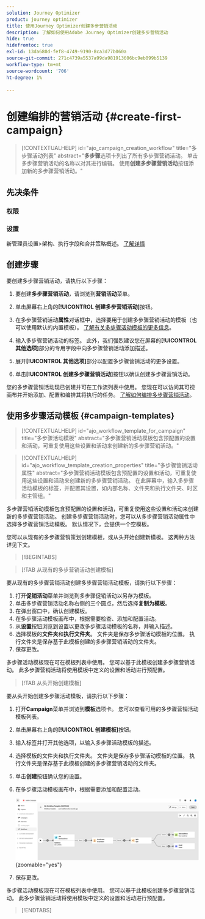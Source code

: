 ```yaml
---
solution: Journey Optimizer
product: journey optimizer
title: 使用Journey Optimizer创建多步营销活动
description: 了解如何使用Adobe Journey Optimizer创建多步营销活动
hide: true
hidefromtoc: true
exl-id: 13da680d-fef8-4749-9190-8ca3d77b060a
source-git-commit: 271c4739a5537a99da981913606bc9eb099b5139
workflow-type: tm+mt
source-wordcount: '706'
ht-degree: 1%

---
```


# 创建编排的营销活动 {#create-first-campaign}

>[!CONTEXTUALHELP]
>id="ajo_campaign_creation_workflow"
>title="多步骤活动列表"
>abstract="**多步骤**&#x200B;选项卡列出了所有多步骤营销活动。 单击多步骤营销活动的名称以对其进行编辑。 使用&#x200B;**创建多步骤营销活动**&#x200B;按钮添加新的多步骤营销活动。"

## 先决条件

### 权限

### 设置

新管理员设置>架构、执行字段和合并策略概述。 [了解详情](ms-schemas.md)


## 创建步骤

要创建多步骤营销活动，请执行以下步骤：

1. 要创建&#x200B;**多步骤营销活动**，请浏览到&#x200B;**营销活动**&#x200B;菜单。

1. 单击屏幕右上角的&#x200B;**[!UICONTROL 创建多步营销活动]**&#x200B;按钮。

1. 在多步骤营销活动&#x200B;**属性**&#x200B;对话框中，选择要用于创建多步骤营销活动的模板（也可以使用默认的内置模板）。 [了解有关多步骤活动模板的更多信息](#campaign-templates)。

1. 输入多步骤营销活动的标签。 此外，我们强烈建议您在屏幕的&#x200B;**[!UICONTROL 其他选项]**&#x200B;部分的专用字段中向多步骤营销活动添加描述。

1. 展开&#x200B;**[!UICONTROL 其他选项]**&#x200B;部分以配置多步骤营销活动的更多设置。

1. 单击&#x200B;**[!UICONTROL 创建多步骤营销活动]**&#x200B;按钮以确认创建多步骤营销活动。

您的多步骤营销活动现已创建并可在工作流列表中使用。 您现在可以访问其可视画布并开始添加、配置和编排其将执行的任务。 [了解如何编排多步骤营销活动](orchestrate-activities.md)。

## 使用多步骤活动模板 {#campaign-templates}

>[!CONTEXTUALHELP]
>id="ajo_workflow_template_for_campaign"
>title="多步骤活动模板"
>abstract="多步骤营销活动模板包含预配置的设置和活动，可重复使用这些设置和活动来创建新的多步骤营销活动。"

>[!CONTEXTUALHELP]
>id="ajo_workflow_template_creation_properties"
>title="多步骤营销活动属性"
>abstract="多步骤营销活动模板包含预配置的设置和活动，可重复使用这些设置和活动来创建新的多步骤营销活动。 在此屏幕中，输入多步骤活动模板的标签，并配置其设置，如内部名称、文件夹和执行文件夹、时区和主管组。"

多步骤营销活动模板包含预配置的设置和活动，可重复使用这些设置和活动来创建新的多步骤营销活动。 创建多步骤营销活动时，您可以从多步骤营销活动属性中选择多步骤营销活动模板。 默认情况下，会提供一个空模板。

您可以从现有的多步骤营销策划创建模板，或从头开始创建新模板。 这两种方法详见下文。

>[!BEGINTABS]

>[!TAB 从现有的多步营销活动创建模板]

要从现有的多步骤营销活动创建多步骤营销活动模板，请执行以下步骤：

1. 打开&#x200B;**促销活动**&#x200B;菜单并浏览到多步骤促销活动以另存为模板。
1. 单击多步骤营销活动名称右侧的三个圆点，然后选择&#x200B;**复制为模板**。
1. 在弹出窗口中，确认创建模板。
1. 在多步骤活动模板画布中，根据需要检查、添加和配置活动。
1. 从&#x200B;**设置**&#x200B;按钮浏览到设置以更改多步骤活动模板的名称，并输入描述。
1. 选择模板的&#x200B;**文件夹**&#x200B;和&#x200B;**执行文件夹**。 文件夹是保存多步骤活动模板的位置。 执行文件夹是保存基于此模板创建的多步骤营销活动的文件夹。
1. 保存更改。

多步骤活动模板现在可在模板列表中使用。 您可以基于此模板创建多步骤营销活动。 此多步骤营销活动将使用模板中定义的设置和活动进行预配置。


>[!TAB 从头开始创建模板]


要从头开始创建多步骤活动模板，请执行以下步骤：

1. 打开&#x200B;**Campaign**&#x200B;菜单并浏览到&#x200B;**模板**&#x200B;选项卡。 您可以查看可用的多步骤营销活动模板列表。
1. 单击屏幕右上角的&#x200B;**[!UICONTROL 创建模板]**&#x200B;按钮。
1. 输入标签并打开其他选项，以输入多步骤活动模板的描述。
1. 选择模板的文件夹和执行文件夹。 文件夹是保存多步骤活动模板的位置。 执行文件夹是保存基于此模板创建的多步骤营销活动的文件夹。
1. 单击&#x200B;**创建**&#x200B;按钮确认您的设置。
1. 在多步骤活动模板画布中，根据需要添加和配置活动。

   ![](assets/wf-template-activities.png){zoomable="yes"}

1. 保存更改。

多步骤活动模板现在可在模板列表中使用。 您可以基于此模板创建多步骤营销活动。 此多步骤营销活动将使用模板中定义的设置和活动进行预配置。

>[!ENDTABS]
